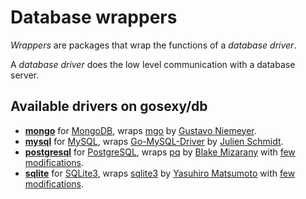 # Database wrappers

*Wrappers* are packages that wrap the functions of a *database driver*.

A *database driver* does the low level communication with a database server.

## Available drivers on gosexy/db

* **[mongo](/gosexy/db/wrappers/mongo)** for [MongoDB](http://mongodb.org), wraps
  [mgo](http://labix.org/mgo) by [Gustavo Niemeyer](http://labyx.org).
* **[mysql](/gosexy/db/wrappers/mysql)** for [MySQL](http://mysql.org), wraps
  [Go-MySQL-Driver](https://github.com/Go-SQL-Driver/MySQL) by
  [Julien Schmidt](http://www.julienschmidt.com/).
* **[postgresql](/gosexy/db/wrappers/postgresql)** for
  [PostgreSQL](http://postgresql.org), wraps
  [pq](https://github.com/bmizerany/pq) by
  [Blake Mizarany](http://blakemizerany.com/) with
  [few modifications](https://github.com/xiam/gopostgresql).
* **[sqlite](/gosexy/db/wrappers/sqlite)** for [SQLite3](http://sqlite.org), wraps
  [sqlite3](https://github.com/mattn/go-sqlite3) by
  [Yasuhiro Matsumoto](http://mattn.kaoriya.net/) with
  [few modifications](https://github.com/xiam/gosqlite3).


